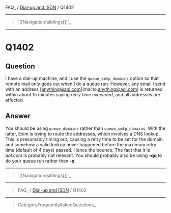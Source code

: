 FAQ\_ / [Dial-up and ISDN](FAQ/Dialup_and_ISDN) / Q1402

* * * * *

> \`[[Navigation(siblings)]]\`\_

* * * * *

Q1402
=====

Question
--------

I have a dial-up machine, and I use the `queue_smtp_domains` option so
that remote mail only goes out when I do a queue run. However, any email
I send with an address
[[anything@aol.com](mailto:anything@aol.com)](mailto:anything@aol.com)
is returned within about 15 minutes saying *retry time exceeded*, and
all addresses are affected.

Answer
------

You should be using `queue_domains` rather than `queue_smtp_domains`.
With the latter, Exim is trying to route the addresses, which involves a
DNS lookup. This is presumably timing out, causing a retry time to be
set for the domain, and somehow a valid lookup never happened before the
maximum retry time (default of 4 days) passed. Hence the bounce. The
fact that it is *aol.com* is probably not relevant. You should probably
also be using **-qq** to do your queue run rather than **-q**.

* * * * *

> \`[[Navigation(siblings)]]\`\_

* * * * *

> FAQ\_ / [Dial-up and ISDN](FAQ/Dialup_and_ISDN) / Q1402

* * * * *

> CategoryFrequentlyAskedQuestions\_
